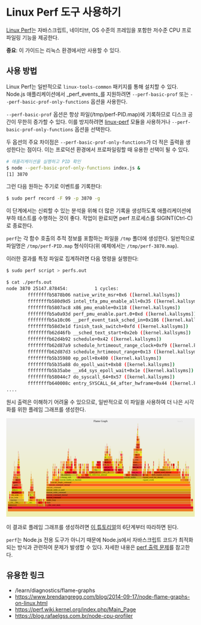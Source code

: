 # Linux Perf 도구 사용하기

[Linux Perf](https://perf.wiki.kernel.org/index.php/Main_Page)는 자바스크립트, 네이티브, OS 수준의 프레임을 포함한 저수준 CPU 프로파일링 기능을 제공한다.

**중요**: 이 가이드는 리눅스 환경에서만 사용할 수 있다.

## 사용 방법

Linux Perf는 일반적으로 `linux-tools-common` 패키지를 통해 설치할 수 있다. Node.js 애플리케이션에서 _perf_events_를 지원하려면 `--perf-basic-prof` 또는 `--perf-basic-prof-only-functions` 옵션을 사용한다.

`--perf-basic-prof` 옵션은 항상 파일(/tmp/perf-PID.map)에 기록하므로 디스크 공간이 무한히 증가할 수 있다. 이를 방지하려면 [linux-perf](https://www.npmjs.com/package/linux-perf) 모듈을 사용하거나 `--perf-basic-prof-only-functions` 옵션을 선택한다.

두 옵션의 주요 차이점은 `--perf-basic-prof-only-functions`가 더 적은 출력을 생성한다는 점이다. 이는 프로덕션 환경에서 프로파일링할 때 유용한 선택이 될 수 있다.

```bash
# 애플리케이션을 실행하고 PID 확인
$ node --perf-basic-prof-only-functions index.js &
[1] 3870
```

그런 다음 원하는 주기로 이벤트를 기록한다:

```bash
$ sudo perf record -F 99 -p 3870 -g
```

이 단계에서는 신뢰할 수 있는 분석을 위해 더 많은 기록을 생성하도록 애플리케이션에 부하 테스트를 수행하는 것이 좋다. 작업이 완료되면 perf 프로세스를 SIGINT(Ctrl-C)로 종료한다.

`perf`는 각 함수 호출의 추적 정보를 포함하는 파일을 `/tmp` 폴더에 생성한다. 일반적으로 파일명은 `/tmp/perf-PID.map` 형식이다(위 예제에서는 `/tmp/perf-3870.map`).

이러한 결과를 특정 파일로 집계하려면 다음 명령을 실행한다:

```bash
$ sudo perf script > perfs.out
```

```bash
$ cat ./perfs.out
node 3870 25147.878454:          1 cycles:
        ffffffffb5878b06 native_write_msr+0x6 ([kernel.kallsyms])
        ffffffffb580d9d5 intel_tfa_pmu_enable_all+0x35 ([kernel.kallsyms])
        ffffffffb5807ac8 x86_pmu_enable+0x118 ([kernel.kallsyms])
        ffffffffb5a0a93d perf_pmu_enable.part.0+0xd ([kernel.kallsyms])
        ffffffffb5a10c06 __perf_event_task_sched_in+0x186 ([kernel.kallsyms])
        ffffffffb58d3e1d finish_task_switch+0xfd ([kernel.kallsyms])
        ffffffffb62d46fb __sched_text_start+0x2eb ([kernel.kallsyms])
        ffffffffb62d4b92 schedule+0x42 ([kernel.kallsyms])
        ffffffffb62d87a9 schedule_hrtimeout_range_clock+0xf9 ([kernel.kallsyms])
        ffffffffb62d87d3 schedule_hrtimeout_range+0x13 ([kernel.kallsyms])
        ffffffffb5b35980 ep_poll+0x400 ([kernel.kallsyms])
        ffffffffb5b35a88 do_epoll_wait+0xb8 ([kernel.kallsyms])
        ffffffffb5b35abe __x64_sys_epoll_wait+0x1e ([kernel.kallsyms])
        ffffffffb58044c7 do_syscall_64+0x57 ([kernel.kallsyms])
        ffffffffb640008c entry_SYSCALL_64_after_hwframe+0x44 ([kernel.kallsyms])
....
```

원시 출력은 이해하기 어려울 수 있으므로, 일반적으로 이 파일을 사용하여 더 나은 시각화를 위한 플레임 그래프를 생성한다.

![Node.js 플레임 그래프 예제](./imgs/129488674-8fc80fd5-549e-4a80-8ce2-2ba6be20f8e8.png)

이 결과로 플레임 그래프를 생성하려면 [이 튜토리얼](/learn/diagnostics/flame-graphs#create-a-flame-graph-with-system-perf-tools)의 6단계부터 따라하면 된다.

`perf`는 Node.js 전용 도구가 아니기 때문에 Node.js에서 자바스크립트 코드가 최적화되는 방식과 관련하여 문제가 발생할 수 있다. 자세한 내용은 [perf 출력 문제](/learn/diagnostics/flame-graphs#perf-output-issues)를 참고한다.

## 유용한 링크

- /learn/diagnostics/flame-graphs
- https://www.brendangregg.com/blog/2014-09-17/node-flame-graphs-on-linux.html
- https://perf.wiki.kernel.org/index.php/Main_Page
- https://blog.rafaelgss.com.br/node-cpu-profiler